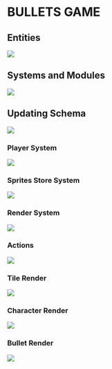 # BULLETS GAME
## Entities
[![](https://mermaid.ink/img/pako:eNp9k1FvgjAQx78KuWckCgWRLHtQk-nDEhNdliy8XKAqWWlJV6LO-N1X6cApzXggd7__cdf7h54hEzmFBLZMHLI9SuVs5il39PO2dAaDZ2fF8ESlQSZu8ExwJQVjFsmEM90MM9XqXfpPSdfSTLipthbrShaKGmVTMDoVRzvH7HMnRc3znvxS8x6b1voAqodN3OC3pUGLVZdaz_8uJMuN0oSPS90LvytYcbfBo7qu8MDb8U1iG3Lvm17ahhertk_rinGi58ocS9xZfL82uDKjO08D7w-8vcGFksoSi1z_dOcrSUHtaUlTSHSY0y3WTKWQ8osuxVqJ9YlnkChZUxfqKkdF5wXuJJaQbJF9aVoh_xCibIt0CskZjpAQ3wtHEYmIHwTBJCbEhRMk8cQLgygaBVoIwpCMLy58N9-PvGEQxqE_nBCfxGMy9l2geaGEfDW3pLkslx83uvfd?type=png)](https://mermaid.live/edit#pako:eNp9k1FvgjAQx78KuWckCgWRLHtQk-nDEhNdliy8XKAqWWlJV6LO-N1X6cApzXggd7__cdf7h54hEzmFBLZMHLI9SuVs5il39PO2dAaDZ2fF8ESlQSZu8ExwJQVjFsmEM90MM9XqXfpPSdfSTLipthbrShaKGmVTMDoVRzvH7HMnRc3znvxS8x6b1voAqodN3OC3pUGLVZdaz_8uJMuN0oSPS90LvytYcbfBo7qu8MDb8U1iG3Lvm17ahhertk_rinGi58ocS9xZfL82uDKjO08D7w-8vcGFksoSi1z_dOcrSUHtaUlTSHSY0y3WTKWQ8osuxVqJ9YlnkChZUxfqKkdF5wXuJJaQbJF9aVoh_xCibIt0CskZjpAQ3wtHEYmIHwTBJCbEhRMk8cQLgygaBVoIwpCMLy58N9-PvGEQxqE_nBCfxGMy9l2geaGEfDW3pLkslx83uvfd)

## Systems and Modules
[![](https://mermaid.ink/img/pako:eNqFlVuPojAUx78K6bMaLoIOD5PMqtnxwY2Rmexmw0sDRyUpraElLit-9y0Ud0CK8gDl9Hf-58blgiIWA_LRnrBzdMSZMD6WITXk8blaBQUXkBrj8avxzrioF99xCgFwnjCqtnX0giRAFb8luIDshiq4p1GTP1lG4ramHlOCG0zx4Uu3wtuRjPFEouUPODfm8plfZ0PjvpDNwZHoKehiS9_Pdac7687WWyRkTbyJonwNZSybK9-wOCdQ6TcR1r_WO8hoLNFKZQfV8iurBh9GPxIC_Dn2LScERBe8Ly44ZYmAQLAM2lzPrApsxbkV0xp1LXhXsw7ZHgueRCt6SCi0W3vPvW-XOJUDeqQ1NEsdq-nHPVJ3tq1xawc-004jBkrohBhGFazPvXmUgiMTpS7lIa96mP_TVGxnGEr4UcP6qTbJLBghCa8ead1MBt12OTVYLowUn8r-N6Er1bgsgYuMFRpcnVsDejyJHthrzvMzGqEUshQnsfysXipLiMQRUgiRL5cx7HFORIhCepUozgULChohX2Q5jFB-irGAZYIPGU6Rv8eES-sJ09-MpTdI3iL_gv4g37InruW5lmmaLzPP9Wx3hArkj73pZOo5zsyyZ97cdaez6wj9rRWsiem4c9c257YzdV8c6QBxIt_ZjfoR1P-D6z8yugeP?type=png)](https://mermaid.live/edit#pako:eNqFlVuPojAUx78K6bMaLoIOD5PMqtnxwY2Rmexmw0sDRyUpraElLit-9y0Ud0CK8gDl9Hf-58blgiIWA_LRnrBzdMSZMD6WITXk8blaBQUXkBrj8avxzrioF99xCgFwnjCqtnX0giRAFb8luIDshiq4p1GTP1lG4ramHlOCG0zx4Uu3wtuRjPFEouUPODfm8plfZ0PjvpDNwZHoKehiS9_Pdac7687WWyRkTbyJonwNZSybK9-wOCdQ6TcR1r_WO8hoLNFKZQfV8iurBh9GPxIC_Dn2LScERBe8Ly44ZYmAQLAM2lzPrApsxbkV0xp1LXhXsw7ZHgueRCt6SCi0W3vPvW-XOJUDeqQ1NEsdq-nHPVJ3tq1xawc-004jBkrohBhGFazPvXmUgiMTpS7lIa96mP_TVGxnGEr4UcP6qTbJLBghCa8ead1MBt12OTVYLowUn8r-N6Er1bgsgYuMFRpcnVsDejyJHthrzvMzGqEUshQnsfysXipLiMQRUgiRL5cx7HFORIhCepUozgULChohX2Q5jFB-irGAZYIPGU6Rv8eES-sJ09-MpTdI3iL_gv4g37InruW5lmmaLzPP9Wx3hArkj73pZOo5zsyyZ97cdaez6wj9rRWsiem4c9c257YzdV8c6QBxIt_ZjfoR1P-D6z8yugeP)

## Updating Schema
[![](https://mermaid.ink/img/pako:eNqNU8FuozAQ_RXLZxIBSdrAoVKb5NBD1WhLLxty8MIk8a4xlW26pYh_X4PtANoeiiXEjN-8mfeMG5yVOeAYn1j5N7sQoVCyTTnST0ILeKmlguJwSGj2B8TxiGbz2R1KkqbpdlGXRrt34KptbVFiIPtLLWm242fKLYnJv-6fd03z-pYTRfkZ7UupaMnR86_fkCnZc0FPZui-CbdjUTYamIE8HgcWA9lohSRTIJ4IJ2cQDn7NS2R3_q99qBgDJV2JDR3OecamcpPx-P1Qxi_ZDW1n_gE8H0YxIJO7DvF4n3XCD4c9IzUIZELZHUjXZbMddblqQVsqtE3Onmt-3M_wf22LlbBxEsDhhFNhRXzJPDF1KmfipO3yMDbKAkbnO_g_7eGQQwO3hkOZvocIe7gAURCa6_-_6TIpVhcoIMWx_szhRCqmUpzyVkNJpcqXmmc4VqICD1e9JVtKzoIUOD4RJnX2jfCfZVk4kA5x3OAPHC_D-fJmFS7C9TIKwsCPlh6ucTwLbm7nq3Xgr1ehv_Jv10HYevizp_DnURjoIr38MFpEi4WHIaeqFE_mzvZXt_0H5epAog?type=png)](https://mermaid.live/edit#pako:eNqNU8FuozAQ_RXLZxIBSdrAoVKb5NBD1WhLLxty8MIk8a4xlW26pYh_X4PtANoeiiXEjN-8mfeMG5yVOeAYn1j5N7sQoVCyTTnST0ILeKmlguJwSGj2B8TxiGbz2R1KkqbpdlGXRrt34KptbVFiIPtLLWm242fKLYnJv-6fd03z-pYTRfkZ7UupaMnR86_fkCnZc0FPZui-CbdjUTYamIE8HgcWA9lohSRTIJ4IJ2cQDn7NS2R3_q99qBgDJV2JDR3OecamcpPx-P1Qxi_ZDW1n_gE8H0YxIJO7DvF4n3XCD4c9IzUIZELZHUjXZbMddblqQVsqtE3Onmt-3M_wf22LlbBxEsDhhFNhRXzJPDF1KmfipO3yMDbKAkbnO_g_7eGQQwO3hkOZvocIe7gAURCa6_-_6TIpVhcoIMWx_szhRCqmUpzyVkNJpcqXmmc4VqICD1e9JVtKzoIUOD4RJnX2jfCfZVk4kA5x3OAPHC_D-fJmFS7C9TIKwsCPlh6ucTwLbm7nq3Xgr1ehv_Jv10HYevizp_DnURjoIr38MFpEi4WHIaeqFE_mzvZXt_0H5epAog)


### Player System
[![](https://mermaid.ink/img/pako:eNqNVN1umzAUfhXLN0ukJAuhJYGLTVu7VkjLhppE2mZyYcEhRQI7so3WlPBSe5I90gyGEGU_HRfA-c53fvlMiSMeA_ZwkvHv0SMVCq1vQ4b0FWT0IEAuKaM7EKuDVJAT0sAgJGpxtN2i8fgNCoKyREHKdijhoiNVVcjaZAEaTzTNvwvIa1-iJBVSNfy3Ybg1vuPXD6sjuqs9tcMEnkzD-chpvIYnVejODLLai1TBSnEBhBhDosbcbk2KM4YJeQAaH1qqodxwxiBSEDez6CYN_M9uP30-9nG_pakpgWzznBfs53gAFusFGqr_xTc2Ifc0B2SMboTe3YcveVxk3QBnQDdjzb7RX5TqhoTxEXIC5EWFvyRYpxroghvj_-LeF1kG6hTZmi_F1sDGN-9nq213ILXEjLBeSRRwtqsqI70_CLUvUOfTpI3fKXgj9RZ9pneQ0Aha-W78d5FKOZOEmBKoteteL5Q4GAzuuToTxXA4vPj-mlLX1kKg7OePHj8xX77jEc5B5DSN9eksayTE6hFyCLGnX2NIaJGpEIes0lRaKL46sAh7ShQwwsU-pgpuU7oTNMdeQjOp0T1l3zjPO5I2sVfiJ-yNF_PJzLYt253ai-ni2r0a4QP2LGc-cZzZ1L2yLGdm6Wc1ws9NBmsyW7gz13VsZ25b19P5CEOc6jO2NP-T5rdS_QL3k2eh?type=png)](https://mermaid.live/edit#pako:eNqNVN1umzAUfhXLN0ukJAuhJYGLTVu7VkjLhppE2mZyYcEhRQI7so3WlPBSe5I90gyGEGU_HRfA-c53fvlMiSMeA_ZwkvHv0SMVCq1vQ4b0FWT0IEAuKaM7EKuDVJAT0sAgJGpxtN2i8fgNCoKyREHKdijhoiNVVcjaZAEaTzTNvwvIa1-iJBVSNfy3Ybg1vuPXD6sjuqs9tcMEnkzD-chpvIYnVejODLLai1TBSnEBhBhDosbcbk2KM4YJeQAaH1qqodxwxiBSEDez6CYN_M9uP30-9nG_pakpgWzznBfs53gAFusFGqr_xTc2Ifc0B2SMboTe3YcveVxk3QBnQDdjzb7RX5TqhoTxEXIC5EWFvyRYpxroghvj_-LeF1kG6hTZmi_F1sDGN-9nq213ILXEjLBeSRRwtqsqI70_CLUvUOfTpI3fKXgj9RZ9pneQ0Aha-W78d5FKOZOEmBKoteteL5Q4GAzuuToTxXA4vPj-mlLX1kKg7OePHj8xX77jEc5B5DSN9eksayTE6hFyCLGnX2NIaJGpEIes0lRaKL46sAh7ShQwwsU-pgpuU7oTNMdeQjOp0T1l3zjPO5I2sVfiJ-yNF_PJzLYt253ai-ni2r0a4QP2LGc-cZzZ1L2yLGdm6Wc1ws9NBmsyW7gz13VsZ25b19P5CEOc6jO2NP-T5rdS_QL3k2eh)

### Sprites Store System
[![](https://mermaid.ink/img/pako:eNp9klFvgjAQgP8KuWc0gIKFRJNFF2filkV9WAY-NPacJFBMKZlM_e-rlg2aLKMJ4T6O7-5Kz7ArGEIE-6z43B2okNZmlnBLXa8ZrVGs61JiHsc62m6tXr83seYol2kpN3iSlcBSw2VBmUmatPVRpBJLrTWZzpsKpBINtELKaoN0-9Gqps_F22KFnKGI4znN0dJBp1WtaUpVQiA3UCtI-G3dpMYs4_HEukyfHl7mj7OL1Y7Y6hrWRbqCtpnzmbrfGf_-1KzW9XT34L872JCjyGnK1G8-30gC8oA5JhCpR4Z7WmUygYRfVSqtZLGu-Q4iKSq0oToyVXKW0g9Bc4j2NCsVPVL-XhT5T5IKITrDCSLXCftB4Dhk5BN_OAw9z4YaIuL3Q2_ouIT4IQkGHrna8HUXOOqFNwrJYOCGgeu4PrEBWSoL8awP5v18Xr8B2ITWyw?type=png)](https://mermaid.live/edit#pako:eNp9klFvgjAQgP8KuWc0gIKFRJNFF2filkV9WAY-NPacJFBMKZlM_e-rlg2aLKMJ4T6O7-5Kz7ArGEIE-6z43B2okNZmlnBLXa8ZrVGs61JiHsc62m6tXr83seYol2kpN3iSlcBSw2VBmUmatPVRpBJLrTWZzpsKpBINtELKaoN0-9Gqps_F22KFnKGI4znN0dJBp1WtaUpVQiA3UCtI-G3dpMYs4_HEukyfHl7mj7OL1Y7Y6hrWRbqCtpnzmbrfGf_-1KzW9XT34L872JCjyGnK1G8-30gC8oA5JhCpR4Z7WmUygYRfVSqtZLGu-Q4iKSq0oToyVXKW0g9Bc4j2NCsVPVL-XhT5T5IKITrDCSLXCftB4Dhk5BN_OAw9z4YaIuL3Q2_ouIT4IQkGHrna8HUXOOqFNwrJYOCGgeu4PrEBWSoL8awP5v18Xr8B2ITWyw)

### Render System
[![](https://mermaid.ink/img/pako:eNqVVF1v2jAU_SuWn0AKSCEfg0itxAKiaGyrgElTSR_c-HbNlg_kOO0y4L_PiZPgUEHbPFi5N-cen-t74h32EwrYwY9h8uI_EcbReuLFSDy3IcmBrfKUQ4R6_d41WgKh-WrLAg6pzLgMCAeXxM-kyiyzeAkPFNgiSbaS6AwoFqCvCc1CSL24QgoBxOfAUvlhszlm7u9RT5SOKV0H_p_pM8S8LlsHgqOuKIMj-PvDb_D5R-jVis9ZGAJv4FX4GvuGjgmEH9RxUnFRh4J9N_-PLRUzefcWbbgsaNqXM50Bl9aonJExJkbUSpU-UGuKYSYrH2JoKJvhoqura7R3b8bfZtPJHpW5VMJaHpNMe3e8WKDp2L1B67n75Yiv1SryBPx2_nMuHbjZzEgESAZVty3tqocr7W1lMpkeO5AdnaCULtXDvMTVzPUcSDkN5WcqW1CseAF1apQL0JY96q2VplrKzw6r0-lIalRE3W63Znp7xRqOgEUkoOK22hUZD_MniMDDjnil8EiykHvYiw8CSjKerPLYxw5nGWg4K898EpBfjER1ckviuyRRQ-zs8F_sDIZ945NhjyyxWoalW7aGc-z0bLtvDW3dNMyRYVsDwzxo-F_JoPf1gW6bpj0wDGs0tA0NAw14Upxhcb2Wt-zhP0Hjwrc?type=png)](https://mermaid.live/edit#pako:eNqVVF1v2jAU_SuWn0AKSCEfg0itxAKiaGyrgElTSR_c-HbNlg_kOO0y4L_PiZPgUEHbPFi5N-cen-t74h32EwrYwY9h8uI_EcbReuLFSDy3IcmBrfKUQ4R6_d41WgKh-WrLAg6pzLgMCAeXxM-kyiyzeAkPFNgiSbaS6AwoFqCvCc1CSL24QgoBxOfAUvlhszlm7u9RT5SOKV0H_p_pM8S8LlsHgqOuKIMj-PvDb_D5R-jVis9ZGAJv4FX4GvuGjgmEH9RxUnFRh4J9N_-PLRUzefcWbbgsaNqXM50Bl9aonJExJkbUSpU-UGuKYSYrH2JoKJvhoqura7R3b8bfZtPJHpW5VMJaHpNMe3e8WKDp2L1B67n75Yiv1SryBPx2_nMuHbjZzEgESAZVty3tqocr7W1lMpkeO5AdnaCULtXDvMTVzPUcSDkN5WcqW1CseAF1apQL0JY96q2VplrKzw6r0-lIalRE3W63Znp7xRqOgEUkoOK22hUZD_MniMDDjnil8EiykHvYiw8CSjKerPLYxw5nGWg4K898EpBfjER1ckviuyRRQ-zs8F_sDIZ945NhjyyxWoalW7aGc-z0bLtvDW3dNMyRYVsDwzxo-F_JoPf1gW6bpj0wDGs0tA0NAw14Upxhcb2Wt-zhP0Hjwrc)

### Actions
[![](https://mermaid.ink/img/pako:eNqdU02PgjAQ_SvNnNHwIbKQuIlRDx48wWnFQwMVyEJrSnXXbfjvWwr4lXCxh6Z9896bzrSVkLCUQADHkv0kOeYCReuYIjWiIvkmfL-PioqgkPAL4QpT0OGAJpNPFEVS6lhLbJpOtGJUcFaWrfC-7hXLjZTLRBSMos2FUDGIunm5QZOpYq1yTDMSCiwIWiyUSitqDdR9lgeK1uzWq5FIOBrZhn0kil5MBiB8BW6Sbt6xS0GzdcFJInSBrYWUHYx6vMvbNJqgNhwngvB6hynOdJdu0OHQ2YY5E8--YWvbw-_7buvBYtLVIuW2HrK94fd0MfqqHhsyxnmqbox0O2pM7w0HAyrCK1yk6r3KFolB5KQiMQRqmZIjPpcihpg2iorPgoVXmkAg-JkYcD6lyn5d4IzjCoIjLmuFnjD9YqwaSGoLgYRfCCzLmvq27zu-7Zmm5buOAVcIXH_qzW3HmXuO6bue6TQG_GkDc-r5lvsxsx3bdC1vNrMNIGkhGN91P0x_tOYfHosYDg?type=png)](https://mermaid.live/edit#pako:eNqdU02PgjAQ_SvNnNHwIbKQuIlRDx48wWnFQwMVyEJrSnXXbfjvWwr4lXCxh6Z9896bzrSVkLCUQADHkv0kOeYCReuYIjWiIvkmfL-PioqgkPAL4QpT0OGAJpNPFEVS6lhLbJpOtGJUcFaWrfC-7hXLjZTLRBSMos2FUDGIunm5QZOpYq1yTDMSCiwIWiyUSitqDdR9lgeK1uzWq5FIOBrZhn0kil5MBiB8BW6Sbt6xS0GzdcFJInSBrYWUHYx6vMvbNJqgNhwngvB6hynOdJdu0OHQ2YY5E8--YWvbw-_7buvBYtLVIuW2HrK94fd0MfqqHhsyxnmqbox0O2pM7w0HAyrCK1yk6r3KFolB5KQiMQRqmZIjPpcihpg2iorPgoVXmkAg-JkYcD6lyn5d4IzjCoIjLmuFnjD9YqwaSGoLgYRfCCzLmvq27zu-7Zmm5buOAVcIXH_qzW3HmXuO6bue6TQG_GkDc-r5lvsxsx3bdC1vNrMNIGkhGN91P0x_tOYfHosYDg)

### Tile Render
[![](https://mermaid.ink/img/pako:eNqFkl1vgjAUhv8K6TUSlE9JNHHCNi-my8RkmXjR0aOyQGtKmTrkvw9BHFkW14umfc573p7TNkchI4ActI7ZPtxiLiTfDahUDj-KYX5MBSTL5XmdrlZSpzOUFr6X54sdwSKim0qVSt4nUJEWRUDr3FIjdZSz-KKrZRW6j2IBfMrEHVRRIK2gCzGUZBbX8OJ2w8Q7RKmYwr4VGxHSgDq_BWqFzzFN14wnY8Y4iWhZxE_u7P0DQlFn_irnWmOjufrXoLqf58nr5AU4JcCvJrfCf_U4GAyl0_hxNH3w3JN0aaU57v8ZySgBnuCIlC-bn0mAxBYSCJBTLgmscRaLAAW0KKU4E2x-pCFyBM9ARln1Km6ENxwnDdxh-sZYe4ucHB2Q07VVRTVMo6_bum1qPVtGx5LqlmJrtmWqmmX0LdMwCxl9VQaqYtldwza0brdn9nTd6ssISCQYf6q_YvUji28fdtBL?type=png)](https://mermaid.live/edit#pako:eNqFkl1vgjAUhv8K6TUSlE9JNHHCNi-my8RkmXjR0aOyQGtKmTrkvw9BHFkW14umfc573p7TNkchI4ActI7ZPtxiLiTfDahUDj-KYX5MBSTL5XmdrlZSpzOUFr6X54sdwSKim0qVSt4nUJEWRUDr3FIjdZSz-KKrZRW6j2IBfMrEHVRRIK2gCzGUZBbX8OJ2w8Q7RKmYwr4VGxHSgDq_BWqFzzFN14wnY8Y4iWhZxE_u7P0DQlFn_irnWmOjufrXoLqf58nr5AU4JcCvJrfCf_U4GAyl0_hxNH3w3JN0aaU57v8ZySgBnuCIlC-bn0mAxBYSCJBTLgmscRaLAAW0KKU4E2x-pCFyBM9ARln1Km6ENxwnDdxh-sZYe4ucHB2Q07VVRTVMo6_bum1qPVtGx5LqlmJrtmWqmmX0LdMwCxl9VQaqYtldwza0brdn9nTd6ssISCQYf6q_YvUji28fdtBL)

### Character Render
[![](https://mermaid.ink/img/pako:eNqFU1FvmzAQ_ivWPZMIJwU8pFbKgG15aFqtizQt9MHDl5QJTGXM2pTy3-cAZQy1HQ8W99133919smtICoHgwz4rHpI7rjT5FsaSmC8wEU80qvKSS35AdXMsNea73d8E6TO3t2Q2uyDbIKrr7b3gOpWHUT2JfqPUZdN0wtv1KtFpIXe764wfUZEuLAeV8DUVEqYKE30S6WWCiMzmp4KeO2rY4p_SzASbQn_EloJiyggxQwNfZaNML_4_zegxLfUGH6aElRD_oJ3cFB24Vz9_maU60mvTDHOOicYhcn5-QZ6DL6vN5yh8JkGllLG483OofnFq6NP6e73-vv6KSooToe_7XvpNQyYjTFYe72Bk355w3OW9EyzIUeU8Fea61ickBn2HOcbgm1-Be15lOoZYNobKK13cHGUCvlYVWlC1NyBM-UHxHPw9z0qD3nP5oyjyF5IJwa_hEXxmz23HdalNbe9sQRmz4Ag-dZZztmTemUOpR5nnNBY8tfX23GPUYc5y4TLvg7twqQUoUl2oy-59tc-s-QMTLR0P?type=png)](https://mermaid.live/edit#pako:eNqFU1FvmzAQ_ivWPZMIJwU8pFbKgG15aFqtizQt9MHDl5QJTGXM2pTy3-cAZQy1HQ8W99133919smtICoHgwz4rHpI7rjT5FsaSmC8wEU80qvKSS35AdXMsNea73d8E6TO3t2Q2uyDbIKrr7b3gOpWHUT2JfqPUZdN0wtv1KtFpIXe764wfUZEuLAeV8DUVEqYKE30S6WWCiMzmp4KeO2rY4p_SzASbQn_EloJiyggxQwNfZaNML_4_zegxLfUGH6aElRD_oJ3cFB24Vz9_maU60mvTDHOOicYhcn5-QZ6DL6vN5yh8JkGllLG483OofnFq6NP6e73-vv6KSooToe_7XvpNQyYjTFYe72Bk355w3OW9EyzIUeU8Fea61ickBn2HOcbgm1-Be15lOoZYNobKK13cHGUCvlYVWlC1NyBM-UHxHPw9z0qD3nP5oyjyF5IJwa_hEXxmz23HdalNbe9sQRmz4Ag-dZZztmTemUOpR5nnNBY8tfX23GPUYc5y4TLvg7twqQUoUl2oy-59tc-s-QMTLR0P)

### Bullet Render
[![](https://mermaid.ink/img/pako:eNqFkltvgkAQhf8KmWckKLeVRBMttPWh2tSaNBUftuyoNFwMLLUW-e9dQWhMG7sPm51zvpzZWwF-whBsWIfJ3t_SlEvPjhdLYozzMESezQ8Zx2i5PJerldTpDKXF2C2KxY5RHsSbBpXcD4x5VpZeXEcISuooJ_xMNmAl3gYhx3Sa8DFWPrIL20GxRjYLG_mceTXK_QwyPsX9hTti7EeqUy6klpq9vaPPa-JX-3ZXDdUm1UJ1L4-Tl8kTpjHDtI25Zv99psFgKB1v7kfTO9c5Su3Gm5b_zyBDhGlEAyaetjgpHvAtRuiBLZYM1zQPuQdeXAqU5jyZH2IfbJ7mKENevYYT0E1KI7DXNMyEuqPxa5JEDSRKsAv4BLtLVEU1TKOvE52YWo_IcBCqbilEI5apapbRt0zDLGX4qgJUxSJdgxiabpqk2zX6PRmQBTxJH-rPWP3J8hs38dLA?type=png)](https://mermaid.live/edit#pako:eNqFkltvgkAQhf8KmWckKLeVRBMttPWh2tSaNBUftuyoNFwMLLUW-e9dQWhMG7sPm51zvpzZWwF-whBsWIfJ3t_SlEvPjhdLYozzMESezQ8Zx2i5PJerldTpDKXF2C2KxY5RHsSbBpXcD4x5VpZeXEcISuooJ_xMNmAl3gYhx3Sa8DFWPrIL20GxRjYLG_mceTXK_QwyPsX9hTti7EeqUy6klpq9vaPPa-JX-3ZXDdUm1UJ1L4-Tl8kTpjHDtI25Zv99psFgKB1v7kfTO9c5Su3Gm5b_zyBDhGlEAyaetjgpHvAtRuiBLZYM1zQPuQdeXAqU5jyZH2IfbJ7mKENevYYT0E1KI7DXNMyEuqPxa5JEDSRKsAv4BLtLVEU1TKOvE52YWo_IcBCqbilEI5apapbRt0zDLGX4qgJUxSJdgxiabpqk2zX6PRmQBTxJH-rPWP3J8hs38dLA)
